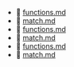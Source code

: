 * 📄 [functions.md](functions.md)
* 📄 [match.md](match.md)
* 📄 [functions.md](functions.md)
* 📄 [match.md](match.md)
* 📄 [functions.md](functions.md)
* 📄 [match.md](match.md)
